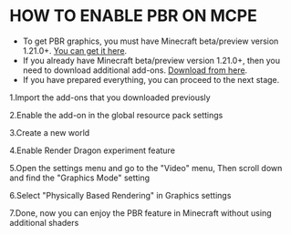 # HOW TO ENABLE PBR ON MCPE
* To get PBR graphics, you must have Minecraft beta/preview version 1.21.0+. [You can get it here]().
* If you already have Minecraft beta/preview version 1.21.0+, then you need to download additional add-ons. [Download from here]().
* If you have prepared everything, you can proceed to the next stage.

1.Import the add-ons that you downloaded previously

2.Enable the add-on in the global resource pack settings

3.Create a new world

4.Enable Render Dragon experiment feature

5.Open the settings menu and go to the "Video" menu, Then scroll down and find the "Graphics Mode" setting

6.Select "Physically Based Rendering" in Graphics settings

7.Done, now you can enjoy the PBR feature in Minecraft without using additional shaders


